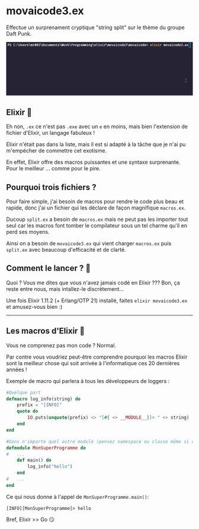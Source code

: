 # movaicode3.ex 
Effectue un surprenament cryptique "string split" sur le thème du groupe Daft Punk.

![gif de test](./test.gif)

## Elixir 🧪
Eh non, `.ex` ce n'est pas `.exe` avec un `e` en moins, mais bien l'extension de fichier d'Elixir, un langage fabuleux !

Elixir n'était pas dans la liste, mais il est si adapté à la tâche que je n'ai pu m'empécher de commettre cet exotisme.

En effet, Elixir offre des macros puissantes et une syntaxe surprenante. Pour le meilleur ... comme pour le pire.

## Pourquoi trois fichiers ?
Pour faire simple, j'ai besoin de macros pour rendre le code plus beau et rapide, donc j'ai un fichier qui les déclare de façon magnifique `macros.ex`.

Ducoup `split.ex` a besoin de `macros.ex` mais ne peut pas les importer tout seul car les macros font tomber le compilateur sous un tel charme qu'il en perd ses moyens.

Ainsi on a besoin de `movaicode3.ex` qui vient charger `macros.ex` puis `split.ex` avec beaucoup d'efficacité et de clarté.

## Comment le lancer ? 🥼
Quoi ? Vous me dites que vous n'avez jamais codé en Elixir ???
Bon, ça reste entre nous, mais intallez-le discrètement...

Une fois Elixir 1.11.2 (+ Erlang/OTP 21) installé, faites `elixir movaicode3.ex` et amusez-vous bien :)

-----
## Les macros d'Elixir 🧩
Vous ne comprenez pas mon code ? Normal. 

Par contre vous voudriez peut-être comprendre pourquoi les macros Elixir sont la meilleur chose qui soit arrivée à l'informatique ces 20 dernières années !

Exemple de macro qui parlera à tous les développeurs de loggers :
```elixir
#Quelque part
defmacro log_info(string) do
    prefix = "[INFO]" 
    quote do
        IO.puts(unquote(prefix) <> "[#{ <> __MODULE__}]> " <> string)
    end
end
```

```elixir
#Dans n'importe quel autre module (pensez namespace ou classe même si c'est pas du tout pareil)
defmodule MonSuperProgramme do
#   ...
    def main() do
        log_info("hello")
    end
#   ...
end
```

Ce qui nous donne à l'appel de `MonSuperProgramme.main()`:
```
[INFO][MonSuperProgramme]> hello
```
Bref, Elixir >> Go 😏